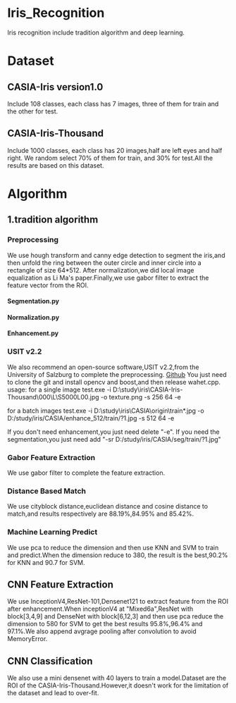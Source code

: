 # Iris_Recognition
Iris recognition include tradition algorithm and deep learning.

# Dataset
## CASIA-Iris version1.0
Include 108 classes, each class has 7 images, three of them for train and the other for test.
 
## CASIA-Iris-Thousand
Include 1000 classes, each class has 20 images,half are left eyes and half right.
We random select 70% of them for train, and 30% for test.All the results are based on this dataset.

# Algorithm
## 1.tradition algorithm
### Preprocessing
We use hough transform and canny edge detection to segment the iris,and then unfold the ring between the outer circle and inner circle into a rectangle of size 64*512. After normalization,we did local image equalization as Li Ma's paper.Finally,we use gabor filter to extract the feature vector from the ROI.
 
#### Segmentation.py
#### Normalization.py
#### Enhancement.py

### USIT v2.2
We also recommend an open-source software,USIT v2.2,from the University of Salzburg to complete the preprocessing.
[Github](https://github.com/ngoclamvt123/usit-v2.2.0)
You just need to clone the git and install opencv and boost,and then release wahet.cpp.
usage:
for a single image 
test.exe -i D:\study\iris\CASIA-Iris-Thousand\000\L\S5000L00.jpg -o texture.png -s 256 64 -e

for a batch images 
test.exe -i D:\study\iris\CASIA\origin\train\*.jpg  -o D:/study/iris/CASIA/enhance_512/train/?1.jpg  -s 512 64 -e

If you don't need enhancement,you just need delete "-e". 
If you need the segmentation,you just need add "-sr D:/study/iris/CASIA/seg/train/?1.jpg"
 
### Gabor Feature Extraction
We use gabor filter to complete the feature extraction.
 
### Distance Based Match 
We use cityblock distance,euclidean distance and cosine distance to match,and results respectively are 88.19%,84.95% and 85.42%.

### Machine Learning Predict
We use pca to reduce the dimension and then use KNN and SVM to train and predict.When the dimension reduce to 380, the result is the best,90.2% for KNN and 90.7 for SVM.

## CNN Feature Extraction
We use InceptionV4,ResNet-101,Densenet121 to extract feature from the ROI after enhancement.When inceptionV4 at "Mixed6a",ResNet with block[3,4,9] and DenseNet with block[6,12,3] and then use pca reduce the dimension to 580 for SVM to get the best results 95.8%,96.4% and 97.1%.We also append avgrage pooling after convolution to avoid MemoryError.

## CNN Classification
We also use a mini densenet with 40 layers to train a model.Dataset are the ROI of the CASIA-Iris-Thousand.However,it doesn't work for the limitation of the dataset and lead to over-fit.





